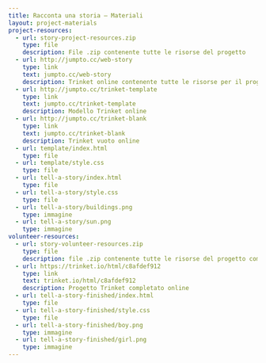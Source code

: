 ```yaml
---
title: Racconta una storia – Materiali
layout: project-materials
project-resources:
  - url: story-project-resources.zip
    type: file
    description: File .zip contenente tutte le risorse del progetto
  - url: http://jumpto.cc/web-story
    type: link
    text: jumpto.cc/web-story
    description: Trinket online contenente tutte le risorse per il progetto "Racconta una storia"
  - url: http://jumpto.cc/trinket-template
    type: link
    text: jumpto.cc/trinket-template
    description: Modello Trinket online
  - url: http://jumpto.cc/trinket-blank
    type: link
    text: jumpto.cc/trinket-blank
    description: Trinket vuoto online
  - url: template/index.html
    type: file
  - url: template/style.css
    type: file
  - url: tell-a-story/index.html
    type: file
  - url: tell-a-story/style.css
    type: file
  - url: tell-a-story/buildings.png
    type: immagine
  - url: tell-a-story/sun.png
    type: immagine
volunteer-resources:
  - url: story-volunteer-resources.zip
    type: file
    description: file .zip contenente tutte le risorse del progetto completato
  - url: https://trinket.io/html/c8afdef912
    type: link
    text: trinket.io/html/c8afdef912
    description: Progetto Trinket completato online
  - url: tell-a-story-finished/index.html
    type: file
  - url: tell-a-story-finished/style.css
    type: file
  - url: tell-a-story-finished/boy.png
    type: immagine
  - url: tell-a-story-finished/girl.png
    type: immagine
---
```

